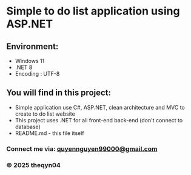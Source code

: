 # Simple to do list application using ASP.NET

## Environment:

* Windows 11
* .NET 8
* Encoding : UTF-8

## You will find in this project:

* Simple application use C#, ASP.NET, clean architecture and MVC to create to do list website
* This project uses .NET for all front-end back-end (don't connect to database)
* README.md - this file itself

### Connect me via: quyennguyen99000@gmail.com

### © 2025 theqyn04
